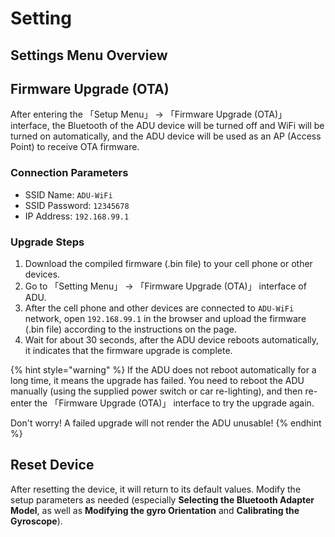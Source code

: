 # Setting

## Settings Menu Overview

## Firmware Upgrade (OTA)

After entering the 「Setup Menu」 → 「Firmware Upgrade (OTA)」 interface, the Bluetooth of the ADU device will be turned off and WiFi will be turned on automatically, and the ADU device will be used as an AP (Access Point) to receive OTA firmware.

### Connection Parameters&#x20;

* SSID Name: `ADU-WiFi`
* SSID Password: `12345678`
* IP Address: `192.168.99.1`

### Upgrade Steps

1. Download the compiled firmware (.bin file) to your cell phone or other devices.
2. Go to 「Setting Menu」 → 「Firmware Upgrade (OTA)」 interface of ADU.
3. After the cell phone and other devices are connected to `ADU-WiFi` network, open `192.168.99.1` in the browser and upload the firmware (.bin file) according to the instructions on the page.
4. Wait for about 30 seconds, after the ADU device reboots automatically, it indicates that the firmware upgrade is complete.

{% hint style="warning" %}
If the ADU does not reboot automatically for a long time, it means the upgrade has failed. You need to reboot the ADU manually (using the supplied power switch or car re-lighting), and then re-enter the 「Firmware Upgrade (OTA)」 interface to try the upgrade again.

Don't worry! A failed upgrade will not render the ADU unusable!
{% endhint %}

## Reset Device

After resetting the device, it will return to its default values. Modify the setup parameters as needed (especially **Selecting the Bluetooth Adapter Model**, as well as **Modifying the gyro Orientation** and **Calibrating the Gyroscope**).
